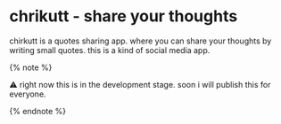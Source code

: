 # chrikutt - share your thoughts

chirkutt is a quotes sharing app. where you can share your thoughts by writing small quotes. this is a kind of social media app.

{% note %}

:warning: right now this is in the development stage. soon i will publish this for everyone.

{% endnote %}
